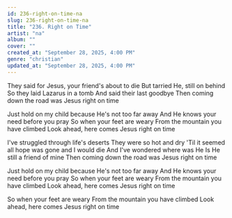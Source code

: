 ```yaml
---
id: 236-right-on-time-na
slug: 236-right-on-time-na
title: "236. Right on Time"
artist: "na"
album: ""
cover: ""
created_at: "September 28, 2025, 4:00 PM"
genre: "christian"
updated_at: "September 28, 2025, 4:00 PM"
---
```


They said for Jesus, your friend's about to die
But tarried He, still on behind
So they laid Lazarus in a tomb
And said their last goodbye
Then coming down the road was Jesus right on time

Just hold on my child because He's not too far away And He knows your need before you pray So when your feet are weary From the mountain you have climbed Look ahead, here comes Jesus right on time 

I've struggled through life's deserts They were so hot and dry 'Til it seemed all hope was gone and I would die And I've wondered where was He Is He still a friend of mine Then coming down the road was Jesus right on time

Just hold on my child because He's not too far away And He knows your need before you pray So when your feet are weary From the mountain you have climbed Look ahead, here comes Jesus right on time 

So when your feet are weary From the mountain you have climbed Look ahead, here comes Jesus right on time
